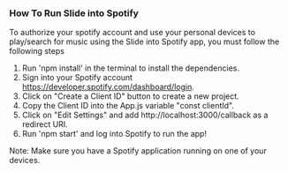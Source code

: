 ### How To Run Slide into Spotify

To authorize your spotify account and use your personal devices to play/search for music using the Slide into Spotify app, you must follow the following steps

1. Run 'npm install' in the terminal to install the dependencies.
2. Sign into your Spotify account https://developer.spotify.com/dashboard/login.
3. Click on "Create a Client ID" button to create a new project.
4. Copy the Client ID into the App.js variable "const clientId".
5. Click on "Edit Settings" and add http://localhost:3000/callback as a redirect URI.
6. Run 'npm start' and log into Spotify to run the app!

Note: Make sure you have a Spotify application running on one of your devices.